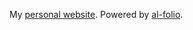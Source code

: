 My [personal website](https://deng-cy.github.io/).
Powered by [al-folio](https://github.com/alshedivat/al-folio). 